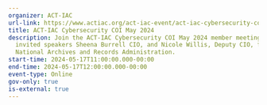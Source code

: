 ```yaml
---
organizer: ACT-IAC
url-link: https://www.actiac.org/act-iac-event/act-iac-cybersecurity-coi-may-2024
title: ACT-IAC Cybersecurity COI May 2024
description: Join the ACT-IAC Cybersecurity COI May 2024 member meeting with
  invited speakers Sheena Burrell CIO, and Nicole Willis, Deputy CIO, for the
  National Archives and Records Administration.
start-time: 2024-05-17T11:00:00.000-00:00
end-time: 2024-05-17T12:00:00.000-00:00
event-type: Online
gov-only: true
is-external: true
---
```

